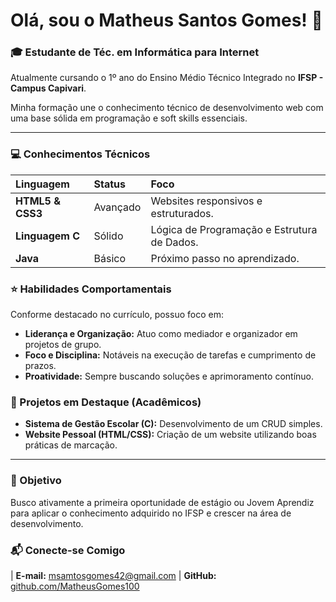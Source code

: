 # Olá, sou o Matheus Santos Gomes! 👋

### 🎓 Estudante de Téc. em Informática para Internet

Atualmente cursando o 1º ano do Ensino Médio Técnico Integrado no **IFSP - Campus Capivari**.

Minha formação une o conhecimento técnico de desenvolvimento web com uma base sólida em programação e soft skills essenciais.

---

### 💻 Conhecimentos Técnicos

| Linguagem | Status | Foco |
| :--- | :--- | :--- |
| **HTML5 & CSS3** | Avançado | Websites responsivos e estruturados. |
| **Linguagem C** | Sólido | Lógica de Programação e Estrutura de Dados. |
| **Java** | Básico | Próximo passo no aprendizado. |

### ⭐ Habilidades Comportamentais

Conforme destacado no currículo, possuo foco em:
- **Liderança e Organização:** Atuo como mediador e organizador em projetos de grupo.
- **Foco e Disciplina:** Notáveis na execução de tarefas e cumprimento de prazos.
- **Proatividade:** Sempre buscando soluções e aprimoramento contínuo.

### 🚀 Projetos em Destaque (Acadêmicos)

- **Sistema de Gestão Escolar (C):** Desenvolvimento de um CRUD simples.
- **Website Pessoal (HTML/CSS):** Criação de um website utilizando boas práticas de marcação.

---

### 🎯 Objetivo

Busco ativamente a primeira oportunidade de estágio ou Jovem Aprendiz para aplicar o conhecimento adquirido no IFSP e crescer na área de desenvolvimento.

### 📬 Conecte-se Comigo

| **E-mail:** [msamtosgomes42@gmail.com](mailto:msamtosgomes42@gmail.com)
| **GitHub:** [github.com/MatheusGomes100](https://github.com/MatheusGomes100)
